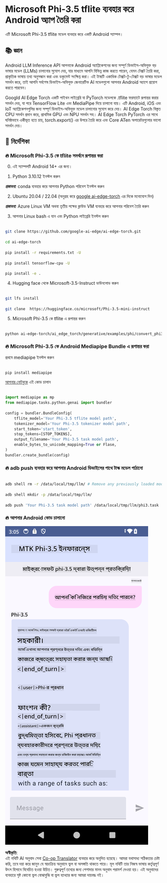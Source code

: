 <!--
CO_OP_TRANSLATOR_METADATA:
{
  "original_hash": "c4fe7f589d179be96a5577b0b8cba6aa",
  "translation_date": "2025-05-09T18:47:37+00:00",
  "source_file": "md/02.Application/01.TextAndChat/Phi3/UsingPhi35TFLiteCreateAndroidApp.md",
  "language_code": "bn"
}
-->
# **Microsoft Phi-3.5 tflite ব্যবহার করে Android অ্যাপ তৈরি করা**

এটি Microsoft Phi-3.5 tflite মডেল ব্যবহার করে একটি Android স্যাম্পল।

## **📚 জ্ঞান**

Android LLM Inference API আপনাকে Android অ্যাপ্লিকেশনের জন্য সম্পূর্ণ ডিভাইস-অভিযুক্ত বড় ভাষার মডেল (LLMs) চালানোর সুযোগ দেয়, যার মাধ্যমে আপনি বিভিন্ন কাজ করতে পারেন, যেমন টেক্সট তৈরি করা, প্রাকৃতিক ভাষায় তথ্য অনুসন্ধান করা এবং ডকুমেন্ট সংক্ষিপ্ত করা। এই টাস্কটি একাধিক টেক্সট-টু-টেক্সট বড় ভাষার মডেল সমর্থন করে, তাই আপনি সর্বশেষ ডিভাইস-অভিযুক্ত জেনারেটিভ AI মডেলগুলো আপনার Android অ্যাপে প্রয়োগ করতে পারবেন।

Googld AI Edge Torch একটি পাইথন লাইব্রেরি যা PyTorch মডেলকে .tflite ফরম্যাটে রূপান্তর করার সমর্থন দেয়, যা পরে TensorFlow Lite এবং MediaPipe দিয়ে চালানো যায়। এটি Android, iOS এবং IoT অ্যাপ্লিকেশনগুলির জন্য সম্পূর্ণ ডিভাইস-অভিযুক্ত মডেল চালানোর সুযোগ করে দেয়। AI Edge Torch বিস্তৃত CPU সমর্থন প্রদান করে, প্রাথমিক GPU এবং NPU সমর্থন সহ। AI Edge Torch PyTorch এর সাথে ঘনিষ্ঠভাবে একীভূত হতে চায়, torch.export() এর উপরে তৈরি করে এবং Core ATen অপারেটরগুলোর ভালো সমর্থন দেয়।

## **🪬 নির্দেশিকা**

### **🔥 Microsoft Phi-3.5 কে tflite সমর্থনে রূপান্তর করা**

0. এই স্যাম্পলটি Android 14+ এর জন্য।

1. Python 3.10.12 ইনস্টল করুন

***প্রস্তাবনা:*** conda ব্যবহার করে আপনার Python পরিবেশ ইনস্টল করুন

2. Ubuntu 20.04 / 22.04 (অনুগ্রহ করে [google ai-edge-torch](https://github.com/google-ai-edge/ai-edge-torch) এর দিকে মনোযোগ দিন)

***প্রস্তাবনা:*** Azure Linux VM অথবা তৃতীয় পক্ষের ক্লাউড VM ব্যবহার করে আপনার পরিবেশ তৈরি করুন

3. আপনার Linux bash এ যান এবং Python লাইব্রেরি ইনস্টল করুন

```bash

git clone https://github.com/google-ai-edge/ai-edge-torch.git

cd ai-edge-torch

pip install -r requirements.txt -U 

pip install tensorflow-cpu -U

pip install -e .

```

4. Hugging face থেকে Microsoft-3.5-Instruct ডাউনলোড করুন

```bash

git lfs install

git clone  https://huggingface.co/microsoft/Phi-3.5-mini-instruct

```

5. Microsoft Phi-3.5 কে tflite এ রূপান্তর করুন

```bash

python ai-edge-torch/ai_edge_torch/generative/examples/phi/convert_phi3_to_tflite.py --checkpoint_path  Your Microsoft Phi-3.5-mini-instruct path --tflite_path Your Microsoft Phi-3.5-mini-instruct tflite path  --prefill_seq_len 1024 --kv_cache_max_len 1280 --quantize True

```

### **🔥 Microsoft Phi-3.5 কে Android Mediapipe Bundle এ রূপান্তর করা**

প্রথমে mediapipe ইনস্টল করুন

```bash

pip install mediapipe

```

[আপনার নোটবুকে](../../../../../../code/09.UpdateSamples/Aug/Android/convert/convert_phi.ipynb) এই কোড চালান

```python

import mediapipe as mp
from mediapipe.tasks.python.genai import bundler

config = bundler.BundleConfig(
    tflite_model='Your Phi-3.5 tflite model path',
    tokenizer_model='Your Phi-3.5 tokenizer model path',
    start_token='start_token',
    stop_tokens=[STOP_TOKENS],
    output_filename='Your Phi-3.5 task model path',
    enable_bytes_to_unicode_mapping=True or Flase,
)
bundler.create_bundle(config)

```

### **🔥 adb push ব্যবহার করে আপনার Android ডিভাইসের পাথে টাস্ক মডেল পাঠানো**

```bash

adb shell rm -r /data/local/tmp/llm/ # Remove any previously loaded models

adb shell mkdir -p /data/local/tmp/llm/

adb push 'Your Phi-3.5 task model path' /data/local/tmp/llm/phi3.task

```

### **🔥 আপনার Android কোড চালানো**

![demo](../../../../../../translated_images/demo.8981711efb5a9cee5dcd835f66b3b31b94b4f3e527300e15a98a0d48863b9fbd.bn.png)

**অস্বীকৃতি**:  
এই নথিটি AI অনুবাদ সেবা [Co-op Translator](https://github.com/Azure/co-op-translator) ব্যবহার করে অনূদিত হয়েছে। আমরা যথাসাধ্য সঠিকতার চেষ্টা করি, তবে দয়া করে জানুন যে স্বয়ংক্রিয় অনুবাদে ভুল বা অসঙ্গতি থাকতে পারে। মূল নথিটি তার নিজস্ব ভাষায় কর্তৃত্বপূর্ণ উৎস হিসাবে বিবেচিত হওয়া উচিত। গুরুত্বপূর্ণ তথ্যের জন্য পেশাদার মানব অনুবাদ পরামর্শ দেওয়া হয়। এই অনুবাদের ব্যবহারে সৃষ্ট কোনো ভুল বোঝাবুঝি বা ভুল ব্যাখ্যার জন্য আমরা দায়বদ্ধ নই।
